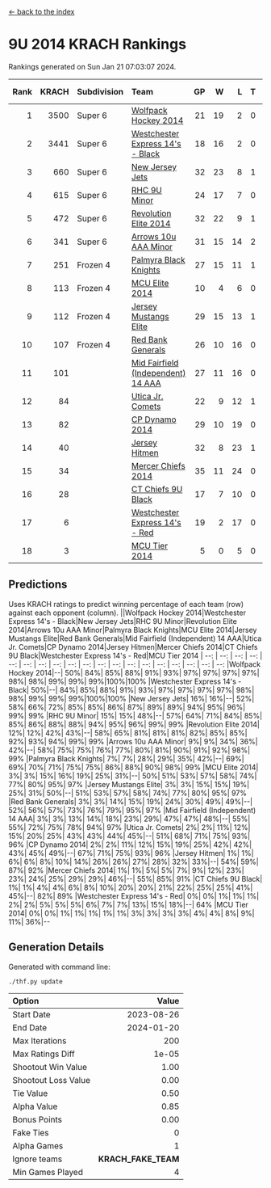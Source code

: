 [<- back to the index](readme.md)
# 9U 2014 KRACH Rankings
Rankings generated on Sun Jan 21 07:03:07 2024.

Rank|KRACH|Subdivision|Team|GP|W|L|T|OTW|OTL|SoS|Exp Wins|Win Diff
---:|---:|:---|:---|---:|---:|---:|---:|---:|---:|---:|---:|---:
1|3500|Super 6|[Wolfpack Hockey 2014](https://gamesheetstats.com/seasons/3664/teams/140871/schedule)|21|19|2|0|0|1|517|19.8|-0.0
2|3441|Super 6|[Westchester Express 14's - Black](https://gamesheetstats.com/seasons/3664/teams/140873/schedule)|18|16|2|0|2|0|604|16.8|-0.0
3|660|Super 6|[New Jersey Jets](https://gamesheetstats.com/seasons/3664/teams/140881/schedule)|32|23|8|1|3|0|579|24.4|0.0
4|615|Super 6|[RHC 9U Minor](https://gamesheetstats.com/seasons/3664/teams/140876/schedule)|24|17|7|0|1|0|597|17.9|0.0
5|472|Super 6|[Revolution Elite 2014](https://gamesheetstats.com/seasons/3664/teams/140880/schedule)|32|22|9|1|2|1|325|23.4|0.0
6|341|Super 6|[Arrows 10u AAA Minor](https://gamesheetstats.com/seasons/3664/teams/140872/schedule)|31|15|14|2|0|2|803|16.9|0.0
7|251|Frozen 4|[Palmyra Black Knights](https://gamesheetstats.com/seasons/3664/teams/140875/schedule)|27|15|11|1|1|1|459|16.4|0.0
8|113|Frozen 4|[MCU Elite 2014](https://gamesheetstats.com/seasons/3664/teams/140874/schedule)|10|4|6|0|0|1|1289|4.9|0.0
9|112|Frozen 4|[Jersey Mustangs Elite](https://gamesheetstats.com/seasons/3664/teams/140888/schedule)|29|15|13|1|1|3|190|16.4|0.0
10|107|Frozen 4|[Red Bank Generals](https://gamesheetstats.com/seasons/3664/teams/140883/schedule)|26|10|16|0|0|1|592|10.9|0.0
11|101||[Mid Fairfield (Independent) 14 AAA](https://gamesheetstats.com/seasons/3664/teams/140878/schedule)|27|11|16|0|1|0|685|11.9|0.0
12|84||[Utica Jr. Comets](https://gamesheetstats.com/seasons/3664/teams/140884/schedule)|22|9|12|1|0|1|463|10.4|0.0
13|82||[CP Dynamo 2014](https://gamesheetstats.com/seasons/3664/teams/140877/schedule)|29|10|19|0|0|1|647|10.9|0.0
14|40||[Jersey Hitmen](https://gamesheetstats.com/seasons/3664/teams/140879/schedule)|32|8|23|1|1|0|505|9.4|0.0
15|34||[Mercer Chiefs 2014](https://gamesheetstats.com/seasons/3664/teams/140885/schedule)|35|11|24|0|1|2|185|11.9|0.0
16|28||[CT Chiefs 9U Black](https://gamesheetstats.com/seasons/3664/teams/140886/schedule)|17|7|10|0|1|0|155|7.9|0.0
17|6||[Westchester Express 14's - Red](https://gamesheetstats.com/seasons/3664/teams/140887/schedule)|19|2|17|0|0|0|117|2.9|0.0
18|3||[MCU Tier 2014](https://gamesheetstats.com/seasons/3664/teams/140882/schedule)|5|0|5|0|0|0|232|0.9|0.0

## Predictions
Uses KRACH ratings to predict winning percentage of each team (row) against each opponent (column).
||Wolfpack Hockey 2014|Westchester Express 14's - Black|New Jersey Jets|RHC 9U Minor|Revolution Elite 2014|Arrows 10u AAA Minor|Palmyra Black Knights|MCU Elite 2014|Jersey Mustangs Elite|Red Bank Generals|Mid Fairfield (Independent) 14 AAA|Utica Jr. Comets|CP Dynamo 2014|Jersey Hitmen|Mercer Chiefs 2014|CT Chiefs 9U Black|Westchester Express 14's - Red|MCU Tier 2014
| --: | --: | --: | --: | --: | --: | --: | --: | --: | --: | --: | --: | --: | --: | --: | --: | --: | --: | --: 
|Wolfpack Hockey 2014|--| 50%| 84%| 85%| 88%| 91%| 93%| 97%| 97%| 97%| 97%| 98%| 98%| 99%| 99%| 99%|100%|100%
|Westchester Express 14's - Black| 50%|--| 84%| 85%| 88%| 91%| 93%| 97%| 97%| 97%| 97%| 98%| 98%| 99%| 99%| 99%|100%|100%
|New Jersey Jets| 16%| 16%|--| 52%| 58%| 66%| 72%| 85%| 85%| 86%| 87%| 89%| 89%| 94%| 95%| 96%| 99%| 99%
|RHC 9U Minor| 15%| 15%| 48%|--| 57%| 64%| 71%| 84%| 85%| 85%| 86%| 88%| 88%| 94%| 95%| 96%| 99%| 99%
|Revolution Elite 2014| 12%| 12%| 42%| 43%|--| 58%| 65%| 81%| 81%| 81%| 82%| 85%| 85%| 92%| 93%| 94%| 99%| 99%
|Arrows 10u AAA Minor|  9%|  9%| 34%| 36%| 42%|--| 58%| 75%| 75%| 76%| 77%| 80%| 81%| 90%| 91%| 92%| 98%| 99%
|Palmyra Black Knights|  7%|  7%| 28%| 29%| 35%| 42%|--| 69%| 69%| 70%| 71%| 75%| 75%| 86%| 88%| 90%| 98%| 99%
|MCU Elite 2014|  3%|  3%| 15%| 16%| 19%| 25%| 31%|--| 50%| 51%| 53%| 57%| 58%| 74%| 77%| 80%| 95%| 97%
|Jersey Mustangs Elite|  3%|  3%| 15%| 15%| 19%| 25%| 31%| 50%|--| 51%| 53%| 57%| 58%| 74%| 77%| 80%| 95%| 97%
|Red Bank Generals|  3%|  3%| 14%| 15%| 19%| 24%| 30%| 49%| 49%|--| 52%| 56%| 57%| 73%| 76%| 79%| 95%| 97%
|Mid Fairfield (Independent) 14 AAA|  3%|  3%| 13%| 14%| 18%| 23%| 29%| 47%| 47%| 48%|--| 55%| 55%| 72%| 75%| 78%| 94%| 97%
|Utica Jr. Comets|  2%|  2%| 11%| 12%| 15%| 20%| 25%| 43%| 43%| 44%| 45%|--| 51%| 68%| 71%| 75%| 93%| 96%
|CP Dynamo 2014|  2%|  2%| 11%| 12%| 15%| 19%| 25%| 42%| 42%| 43%| 45%| 49%|--| 67%| 71%| 75%| 93%| 96%
|Jersey Hitmen|  1%|  1%|  6%|  6%|  8%| 10%| 14%| 26%| 26%| 27%| 28%| 32%| 33%|--| 54%| 59%| 87%| 92%
|Mercer Chiefs 2014|  1%|  1%|  5%|  5%|  7%|  9%| 12%| 23%| 23%| 24%| 25%| 29%| 29%| 46%|--| 55%| 85%| 91%
|CT Chiefs 9U Black|  1%|  1%|  4%|  4%|  6%|  8%| 10%| 20%| 20%| 21%| 22%| 25%| 25%| 41%| 45%|--| 82%| 89%
|Westchester Express 14's - Red|  0%|  0%|  1%|  1%|  1%|  2%|  2%|  5%|  5%|  5%|  6%|  7%|  7%| 13%| 15%| 18%|--| 64%
|MCU Tier 2014|  0%|  0%|  1%|  1%|  1%|  1%|  1%|  3%|  3%|  3%|  3%|  4%|  4%|  8%|  9%| 11%| 36%|--

## Generation Details

Generated with command line:
```
./thf.py update
```

| Option | Value |
| :----- | ----: |
| Start Date | 2023-08-26 |
| End Date | 2024-01-20 |
| Max Iterations | 200 |
| Max Ratings Diff | 1e-05 |
| Shootout Win Value | 1.00 |
| Shootout Loss Value | 0.00 |
| Tie Value | 0.50 |
| Alpha Value | 0.85 |
| Bonus Points | 0.00 |
| Fake Ties | 0 |
| Alpha Games | 1 |
| Ignore teams | __KRACH_FAKE_TEAM__ |
| Min Games Played | 4 |


